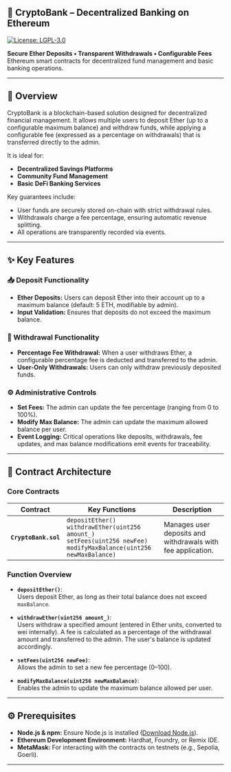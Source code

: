 ## 🏦 CryptoBank – Decentralized Banking on Ethereum ##
[![License: LGPL-3.0](https://img.shields.io/badge/License-LGPL--3.0-blue.svg)](https://www.gnu.org/licenses/lgpl-3.0)

**Secure Ether Deposits • Transparent Withdrawals • Configurable Fees**  
Ethereum smart contracts for decentralized fund management and basic banking operations.

---

## 📝 Overview
CryptoBank is a blockchain-based solution designed for decentralized financial management. It allows multiple users to deposit Ether (up to a configurable maximum balance) and withdraw funds, while applying a configurable fee (expressed as a percentage on withdrawals) that is transferred directly to the admin. 

It is ideal for:
- **Decentralized Savings Platforms**
- **Community Fund Management**
- **Basic DeFi Banking Services**

Key guarantees include:
- User funds are securely stored on-chain with strict withdrawal rules.
- Withdrawals charge a fee percentage, ensuring automatic revenue splitting.
- All operations are transparently recorded via events.

---

## ✨ Key Features

### 📥 Deposit Functionality
- **Ether Deposits:** Users can deposit Ether into their account up to a maximum balance (default: 5 ETH, modifiable by admin).
- **Input Validation:** Ensures that deposits do not exceed the maximum balance.

### 💸 Withdrawal Functionality
- **Percentage Fee Withdrawal:** When a user withdraws Ether, a configurable percentage fee is deducted and transferred to the admin.
- **User-Only Withdrawals:** Users can only withdraw previously deposited funds.
  
### ⚙️ Administrative Controls
- **Set Fees:** The admin can update the fee percentage (ranging from 0 to 100%).
- **Modify Max Balance:** The admin can update the maximum allowed balance per user.
- **Event Logging:** Critical operations like deposits, withdrawals, fee updates, and max balance modifications emit events for traceability.

---

## 📜 Contract Architecture

### Core Contracts

| Contract          | Key Functions                                   | Description                                          |
|-------------------|-------------------------------------------------|------------------------------------------------------|
| **`CryptoBank.sol`** | `depositEther()`<br>`withdrawEther(uint256 amount_)`<br>`setFees(uint256 newFee)`<br>`modifyMaxBalance(uint256 newMaxBalance)` | Manages user deposits and withdrawals with fee application. |

### Function Overview

- **`depositEther()`**:  
  Users deposit Ether, as long as their total balance does not exceed `maxBalance`.

- **`withdrawEther(uint256 amount_)`**:  
  Users withdraw a specified amount (entered in Ether units, converted to wei internally). A fee is calculated as a percentage of the withdrawal amount and transferred to the admin. The user's balance is updated accordingly.

- **`setFees(uint256 newFee)`**:  
  Allows the admin to set a new fee percentage (0–100).

- **`modifyMaxBalance(uint256 newMaxBalance)`**:  
  Enables the admin to update the maximum balance allowed per user.

---

## ⚙️ Prerequisites

- **Node.js & npm:** Ensure Node.js is installed ([Download Node.js](https://nodejs.org/)).
- **Ethereum Development Environment:** Hardhat, Foundry, or Remix IDE.
- **MetaMask:** For interacting with the contracts on testnets (e.g., Sepolia, Goerli).

---
